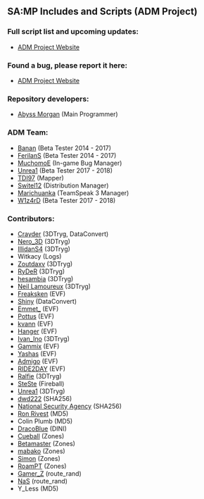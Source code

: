 ## SA:MP Includes and Scripts (ADM Project)


### Full script list and upcoming updates:
* [ADM Project Website](http://adm.ct8.pl)


### Found a bug, please report it here:
* [ADM Project Website](http://adm.ct8.pl/r/sendreport)


### Repository developers:
* [Abyss Morgan](http://adm.ct8.pl/r/abyssmorgan) (Main Programmer)


### ADM Team:
* [Banan](http://adm.ct8.pl/r/banan) (Beta Tester 2014 - 2017)
* [FerilanS](http://adm.ct8.pl/r/ferilans) (Beta Tester 2014 - 2017)
* [MuchomoE](http://adm.ct8.pl/r/muchomoe) (In-game Bug Manager)
* [Unrea1](http://adm.ct8.pl/r/Unrea1) (Beta Tester 2017 - 2018)
* [TDI97](http://adm.ct8.pl/r/TDI97) (Mapper)
* [Switel12](http://adm.ct8.pl/r/Switel12) (Distribution Manager)
* [Marichuanka](http://adm.ct8.pl/r/Marichuanka) (TeamSpeak 3 Manager)
* [W1z4rD](http://adm.ct8.pl/r/W1z4rD) (Beta Tester 2017 - 2018)


### Contributors:
* [Crayder](http://forum.sa-mp.com/member.php?u=214776) (3DTryg, DataConvert)
* [Nero_3D](http://forum.sa-mp.com/member.php?u=9765) (3DTryg)
* [IllidanS4](http://forum.sa-mp.com/member.php?u=193537) (3DTryg)
* Witkacy (Logs)
* [Zoutdaxv](http://forum.sa-mp.com/member.php?u=23496) (3DTryg)
* [RyDeR](http://forum.sa-mp.com/member.php?u=46049) (3DTryg)
* [hesambia](http://forum.sa-mp.com/member.php?u=241383) (3DTryg)
* [Neil Lamoureux](https://www.vbprofiles.com/people/neil-lamoureux-55237bcbba6920dc5500065c) (3DTryg)
* [Freaksken](http://forum.sa-mp.com/member.php?u=46764) (EVF)
* [Shiny](http://gtao.pl/shiny,u,25798.htm) (DataConvert)
* [Emmet_](https://github.com/emmet-jones) (EVF)
* [Pottus](http://forum.sa-mp.com/member.php?u=169807) (EVF)
* [kvann](http://forum.sa-mp.com/member.php?u=169274) (EVF)
* [Hanger](http://forum.sa-mp.com/member.php?u=160578) (EVF)
* [Ivan_Ino](http://forum.sa-mp.com/member.php?u=182165) (3DTryg)
* [Gammix](http://forum.sa-mp.com/member.php?u=249500) (EVF)
* [Yashas](http://forum.sa-mp.com/member.php?u=169426) (EVF)
* [Admigo](http://forum.sa-mp.com/member.php?u=108398) (EVF)
* [RIDE2DAY](http://forum.sa-mp.com/member.php?u=262298) (EVF)
* [Ralfie](http://forum.sa-mp.com/member.php?u=218502) (3DTryg)
* [SteSte](http://forum.sa-mp.com/member.php?u=265636) (Fireball)
* [Unrea1](http://forum.sa-mp.com/member.php?u=215897) (3DTryg)
* [dwd222](http://gtao.pl/dwd222,u,44689.htm) (SHA256)
* [National Security Agency](https://wikipedia.org/wiki/National_Security_Agency) (SHA256)
* [Ron Rivest](https://wikipedia.org/wiki/Ron_Rivest) (MD5)
* Colin Plumb (MD5)
* [DracoBlue](http://dracoblue.com) (DINI)
* [Cueball](http://forum.sa-mp.com/member.php?u=10982) (Zones)
* [Betamaster](http://forum.sa-mp.com/member.php?u=2660) (Zones)
* [mabako](http://forum.sa-mp.com/member.php?u=279) (Zones)
* [Simon](http://forum.sa-mp.com/member.php?u=127) (Zones)
* [RoamPT](http://forum.sa-mp.com/member.php?u=16519) (Zones)
* [Gamer_Z](http://forum.sa-mp.com/member.php?u=54308) (route_rand)
* [NaS](http://forum.sa-mp.com/member.php?u=24012) (route_rand)
* Y_Less (MD5)
